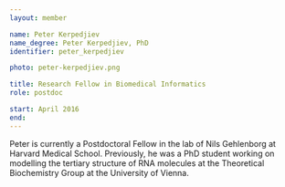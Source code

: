 ```yaml
---
layout: member

name: Peter Kerpedjiev
name_degree: Peter Kerpedjiev, PhD
identifier: peter_kerpedjiev

photo: peter-kerpedjiev.png

title: Research Fellow in Biomedical Informatics
role: postdoc

start: April 2016
end: 
---
```

Peter is currently a Postdoctoral Fellow in the lab of Nils Gehlenborg at Harvard Medical School. Previously, he was a PhD student working on modelling the tertiary structure of RNA molecules at the Theoretical Biochemistry Group at the University of Vienna.